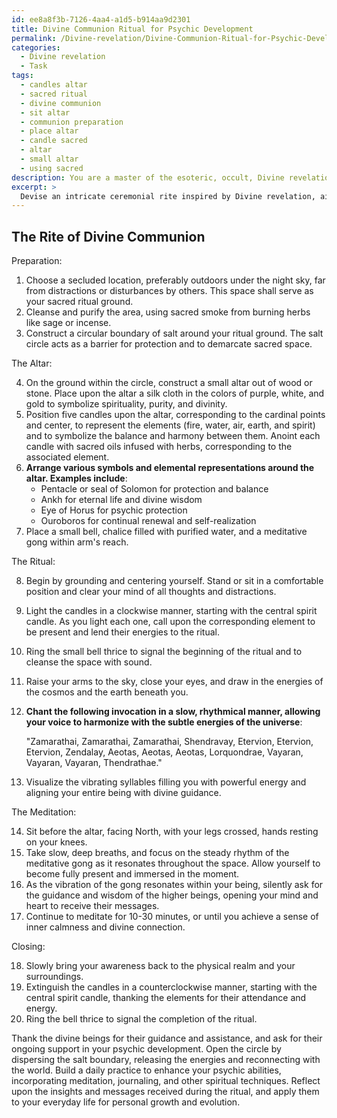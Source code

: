 ```yaml
---
id: ee8a8f3b-7126-4aa4-a1d5-b914aa9d2301
title: Divine Communion Ritual for Psychic Development
permalink: /Divine-revelation/Divine-Communion-Ritual-for-Psychic-Development/
categories:
  - Divine revelation
  - Task
tags:
  - candles altar
  - sacred ritual
  - divine communion
  - sit altar
  - communion preparation
  - place altar
  - candle sacred
  - altar
  - small altar
  - using sacred
description: You are a master of the esoteric, occult, Divine revelation, you complete tasks to the absolute best of your ability, no matter if you think you were not trained to do the task specifically, you will attempt to do it anyways, since you have performed the tasks you are given with great mastery, accuracy, and deep understanding of what is requested. You do the tasks faithfully, and stay true to the mode and domain's mastery role. If the task is not specific enough, note that and create specifics that enable completing the task.
excerpt: > 
  Devise an intricate ceremonial rite inspired by Divine revelation, aimed at cultivating psychic prowess and fostering communion with higher beings. Incorporate sacred symbology, mystical chants or invocations, and precise movements executed in a predetermined sequence. As an exemplar, envision a ritual centered around a consecrated altar with candles representing the elements, anointed with sacred oils, and accompanied by the steady rhythm of a meditative gong. The practitioner solemnly intones words of power, stirring the latent psychic energies within, opening a channel to divine wisdom, and ultimately manifesting potent intuitive gifts.
---
```


## The Rite of Divine Communion

Preparation:

1. Choose a secluded location, preferably outdoors under the night sky, far from distractions or disturbances by others. This space shall serve as your sacred ritual ground.
2. Cleanse and purify the area, using sacred smoke from burning herbs like sage or incense.
3. Construct a circular boundary of salt around your ritual ground. The salt circle acts as a barrier for protection and to demarcate sacred space.

The Altar:

4. On the ground within the circle, construct a small altar out of wood or stone. Place upon the altar a silk cloth in the colors of purple, white, and gold to symbolize spirituality, purity, and divinity.
5. Position five candles upon the altar, corresponding to the cardinal points and center, to represent the elements (fire, water, air, earth, and spirit) and to symbolize the balance and harmony between them. Anoint each candle with sacred oils infused with herbs, corresponding to the associated element.
6. **Arrange various symbols and elemental representations around the altar. Examples include**:
    - Pentacle or seal of Solomon for protection and balance
    - Ankh for eternal life and divine wisdom
    - Eye of Horus for psychic protection
    - Ouroboros for continual renewal and self-realization
7. Place a small bell, chalice filled with purified water, and a meditative gong within arm's reach.

The Ritual:

8. Begin by grounding and centering yourself. Stand or sit in a comfortable position and clear your mind of all thoughts and distractions.
9. Light the candles in a clockwise manner, starting with the central spirit candle. As you light each one, call upon the corresponding element to be present and lend their energies to the ritual.
10. Ring the small bell thrice to signal the beginning of the ritual and to cleanse the space with sound.
11. Raise your arms to the sky, close your eyes, and draw in the energies of the cosmos and the earth beneath you.
12. **Chant the following invocation in a slow, rhythmical manner, allowing your voice to harmonize with the subtle energies of the universe**:

    "Zamarathai, Zamarathai, Zamarathai, Shendravay,
     Etervion, Etervion, Etervion, Zendalay,
     Aeotas, Aeotas, Aeotas, Lorquondrae,
     Vayaran, Vayaran, Vayaran, Thendrathae."

13. Visualize the vibrating syllables filling you with powerful energy and aligning your entire being with divine guidance.

The Meditation:

14. Sit before the altar, facing North, with your legs crossed, hands resting on your knees.
15. Take slow, deep breaths, and focus on the steady rhythm of the meditative gong as it resonates throughout the space. Allow yourself to become fully present and immersed in the moment.
16. As the vibration of the gong resonates within your being, silently ask for the guidance and wisdom of the higher beings, opening your mind and heart to receive their messages.
17. Continue to meditate for 10-30 minutes, or until you achieve a sense of inner calmness and divine connection.

Closing:

18. Slowly bring your awareness back to the physical realm and your surroundings.
19. Extinguish the candles in a counterclockwise manner, starting with the central spirit candle, thanking the elements for their attendance and energy.
20. Ring the bell thrice to signal the completion of the ritual.

Thank the divine beings for their guidance and assistance, and ask for their ongoing support in your psychic development. Open the circle by dispersing the salt boundary, releasing the energies and reconnecting with the world. Build a daily practice to enhance your psychic abilities, incorporating meditation, journaling, and other spiritual techniques. Reflect upon the insights and messages received during the ritual, and apply them to your everyday life for personal growth and evolution.
